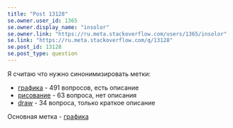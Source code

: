 ```yaml
---
title: "Post 13128"
se.owner.user_id: 1365
se.owner.display_name: "insolor"
se.owner.link: "https://ru.meta.stackoverflow.com/users/1365/insolor"
se.link: "https://ru.meta.stackoverflow.com/q/13128"
se.post_id: 13128
se.post_type: question
---
```

<p>Я считаю что нужно синонимизировать метки:</p>
<ul>
<li><a href="https://ru.stackoverflow.com/questions/tagged/%d0%b3%d1%80%d0%b0%d1%84%d0%b8%d0%ba%d0%b0" class="post-tag" title="показать вопросы с меткой [графика]" aria-label="показать вопросы с меткой [графика]" rel="tag" aria-labelledby="tag-графика-tooltip-container">графика</a> - 491 вопросов, есть описание</li>
<li><a href="https://ru.stackoverflow.com/questions/tagged/%d1%80%d0%b8%d1%81%d0%be%d0%b2%d0%b0%d0%bd%d0%b8%d0%b5" class="post-tag" title="показать вопросы с меткой [рисование]" aria-label="показать вопросы с меткой [рисование]" rel="tag" aria-labelledby="tag-рисование-tooltip-container">рисование</a> - 63 вопроса, нет описания</li>
<li><a href="https://ru.stackoverflow.com/questions/tagged/draw" class="post-tag" title="показать вопросы с меткой [draw]" aria-label="показать вопросы с меткой [draw]" rel="tag" aria-labelledby="tag-draw-tooltip-container">draw</a> - 34 вопроса, только краткое описание</li>
</ul>
<p>Основная метка - <a href="https://ru.stackoverflow.com/questions/tagged/%d0%b3%d1%80%d0%b0%d1%84%d0%b8%d0%ba%d0%b0" class="post-tag" title="показать вопросы с меткой [графика]" aria-label="показать вопросы с меткой [графика]" rel="tag" aria-labelledby="tag-графика-tooltip-container">графика</a></p>
